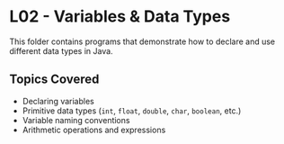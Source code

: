 # L02 - Variables & Data Types
This folder contains programs that demonstrate how to declare and use different data types in Java.

## Topics Covered
- Declaring variables
- Primitive data types (`int`, `float`, `double`, `char`, `boolean`, etc.)
- Variable naming conventions
- Arithmetic operations and expressions
